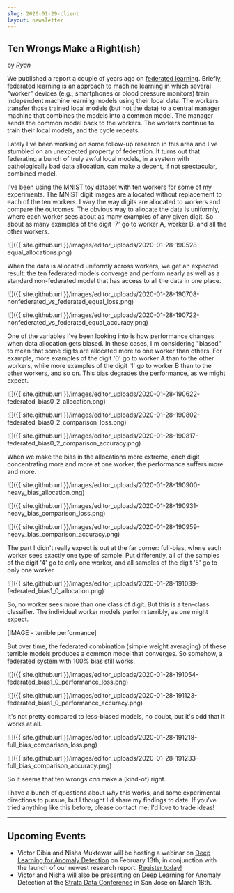 ```yaml
---
slug: 2020-01-29-client
layout: newsletter
---
```


## Ten Wrongs Make a Right(ish)

by *[Ryan](https://twitter.com/MicallefEsq)*

We published a report a couple of years ago on [federated learning](https://blog.fastforwardlabs.com/2018/11/14/federated-learning.html). Briefly, federated learning is an approach to machine learning in which several "worker" devices (e.g., smartphones or blood pressure monitors) train independent machine learning models using their local data. The workers transfer those trained local models (but not the data) to a central manager machine that combines the models into a common model. The manager sends the common model back to the workers. The workers continue to train their local models, and the cycle repeats.

Lately I've been working on some follow-up research in this area and I've stumbled on an unexpected property of federation. It turns out that federating a bunch of truly awful local models, in a system with pathologically bad data allocation, can make a decent, if not spectacular, combined model.

I've been using the MNIST toy dataset with ten workers for some of my experiments. The MNIST digit images are allocated without replacement to each of the ten workers. I vary the way digits are allocated to workers and compare the outcomes. The obvious way to allocate the data is uniformly, where each worker sees about as many examples of any given digit. So about as many examples of the digit '7' go to worker A, worker B, and all the other workers.

![]({{ site.github.url }}/images/editor_uploads/2020-01-28-190528-equal_allocations.png)

When the data is allocated uniformly across workers, we get an expected result: the ten federated models converge and perform nearly as well as a standard non-federated model that has access to all the data in one place.

![]({{ site.github.url }}/images/editor_uploads/2020-01-28-190708-nonfederated_vs_federated_equal_loss.png)

![]({{ site.github.url }}/images/editor_uploads/2020-01-28-190722-nonfederated_vs_federated_equal_accuracy.png)

One of the variables I've been looking into is how performance changes when data allocation gets biased. In these cases, I'm considering "biased" to mean that some digits are allocated more to one worker than others. For example, more examples of the digit '0' go to worker A than to the other workers, while more examples of the digit '1' go to worker B than to the other workers, and so on. This bias degrades the performance, as we might expect. 

![]({{ site.github.url }}/images/editor_uploads/2020-01-28-190622-federated_bias0_2_allocation.png)

![]({{ site.github.url }}/images/editor_uploads/2020-01-28-190802-federated_bias0_2_comparison_loss.png)

![]({{ site.github.url }}/images/editor_uploads/2020-01-28-190817-federated_bias0_2_comparison_accuracy.png)

When we make the bias in the allocations more extreme, each digit concentrating more and more at one worker, the performance suffers more and more. 

![]({{ site.github.url }}/images/editor_uploads/2020-01-28-190900-heavy_bias_allocation.png)

![]({{ site.github.url }}/images/editor_uploads/2020-01-28-190931-heavy_bias_comparison_loss.png)

![]({{ site.github.url }}/images/editor_uploads/2020-01-28-190959-heavy_bias_comparison_accuracy.png)

The part I didn't really expect is out at the far corner: full-bias, where each worker sees exactly one type of sample. Put differently, all of the samples of the digit '4' go to only one worker, and all samples of the digit '5' go to only one worker. 

![]({{ site.github.url }}/images/editor_uploads/2020-01-28-191039-federated_bias1_0_allocation.png)

So, no worker sees more than one class of digit. But this is a ten-class classifier. The individual worker models perform terribly, as one might expect. 

[IMAGE - terrible performance]

But over time, the federated combination (simple weight averaging) of these terrible models produces a common model that converges. So somehow, a federated system with 100% bias still works. 

![]({{ site.github.url }}/images/editor_uploads/2020-01-28-191054-federated_bias1_0_performance_loss.png)

![]({{ site.github.url }}/images/editor_uploads/2020-01-28-191123-federated_bias1_0_performance_accuracy.png)

It's not pretty compared to less-biased models, no doubt, but it's odd that it works at all.

![]({{ site.github.url }}/images/editor_uploads/2020-01-28-191218-full_bias_comparison_loss.png)

![]({{ site.github.url }}/images/editor_uploads/2020-01-28-191233-full_bias_comparison_accuracy.png)

So it seems that ten wrongs *can* make a (kind-of) right.

I have a bunch of questions about *why* this works, and some experimental directions to pursue, but I thought I'd share my findings to date. If you've tried anything like this before, please contact me; I'd love to trade ideas!

---

## Upcoming Events

* Victor Dibia and Nisha Muktewar will be hosting a webinar on [Deep Learning for Anomaly Detection](https://www.cloudera.com/about/events/webinars/deep-learning-for-anomaly-detection.html?utm_source=website&utm_medium=organic&utm_term=ml&utm_campaign=CFFL12_Report_AMER_Webinar_2020-02-13&cid=7012H000001OYfQ&utm_content=FFLnewsletter) on February 13th, in conjunction with the launch of our newest research report. [Register today!](https://www.cloudera.com/about/events/webinars/deep-learning-for-anomaly-detection.html?utm_source=blog&utm_medium=organic&utm_term=ml&utm_campaign=CFFL12_Report_AMER_Webinar_2020-02-13&cid=7012H000001OYfQ&utm_content=FFL)
* Victor and Nisha will also be presenting on Deep Learning for Anomaly Detection at the [Strata Data Conference](https://conferences.oreilly.com/strata-data-ai/stai-ca/public/schedule/detail/80421) in San Jose on March 18th.